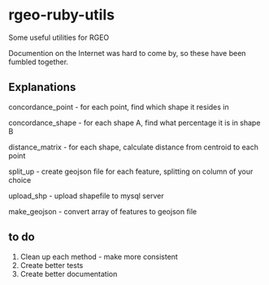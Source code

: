 # rgeo-ruby-utils

Some useful utilities for RGEO

Documention on the Internet was hard to come by, so these have been fumbled together.

## Explanations

concordance_point - for each point, find which shape it resides in

concordance_shape - for each shape A, find what percentage it is in shape B

distance_matrix - for each shape, calculate distance from centroid to each point

split_up - create geojson file for each feature, splitting on column of your choice

upload_shp - upload shapefile to mysql server

make_geojson - convert array of features to geojson file

## to do

1. Clean up each method - make more consistent
2. Create better tests
3. Create better documentation